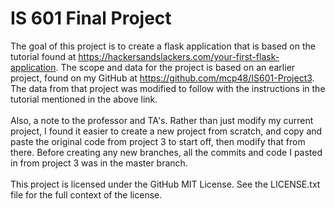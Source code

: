 # IS 601 Final Project
The goal of this project is to create a flask application that is based on the tutorial found at https://hackersandslackers.com/your-first-flask-application.  The scope and data for the project is based on an earlier project, found on my GitHub at https://github.com/mcp48/IS601-Project3.  The data from that project was modified to follow with the instructions in the tutorial mentioned in the above link.
<br>
<br>
Also, a note to the professor and TA's.  Rather than just modify my current project, I found it easier to create a new project from scratch, and copy and paste the original code from project 3 to start off, then modify that from there.  Before creating any new branches, all the commits and code I pasted in from project 3 was in the master branch.
<br>
<br>
This project is licensed under the GitHub MIT License.  See the LICENSE.txt file for the full context of the license.